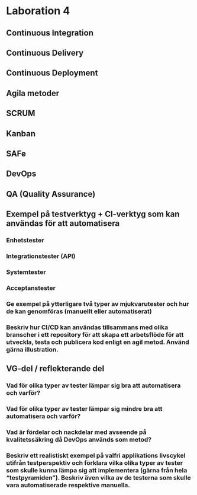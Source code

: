 # Laboration 4

## Continuous Integration

## Continuous Delivery

## Continuous Deployment

## Agila metoder

## SCRUM

## Kanban

## SAFe

## DevOps

## QA (Quality Assurance)

## Exempel på testverktyg + CI-verktyg som kan användas för att automatisera

### Enhetstester

### Integrationstester (API)

### Systemtester

### Acceptanstester

### Ge exempel på ytterligare två typer av mjukvarutester och hur de kan genomföras (manuellt eller automatiserat)

### Beskriv hur CI/CD kan användas tillsammans med olika branscher i ett repository för att skapa ett arbetsflöde för att utveckla, testa och publicera kod enligt en agil metod. Använd gärna illustration.

## VG-del / reflekterande del

### Vad för olika typer av tester lämpar sig bra att automatisera och varför?

### Vad för olika typer av tester lämpar sig mindre bra att automatisera och varför?

### Vad är fördelar och nackdelar med avseende på kvalitetssäkring då DevOps används som metod?

### Beskriv ett realistiskt exempel på valfri applikations livscykel utifrån testperspektiv och förklara vilka olika typer av tester som skulle kunna lämpa sig att implementera (gärna från hela “testpyramiden”). Beskriv även vilka av de testerna som skulle vara automatiserade respektive manuella.